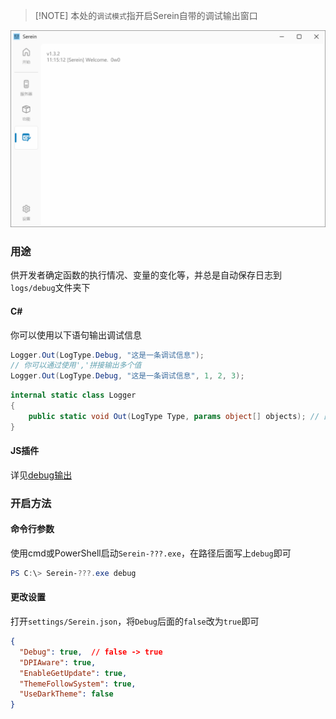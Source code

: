 
>[!NOTE] 本处的`调试模式`指开启Serein自带的调试输出窗口

![调试窗口](../imgs/debug.png)

### 用途

供开发者确定函数的执行情况、变量的变化等，并总是自动保存日志到`logs/debug`文件夹下

#### C\#

你可以使用以下语句输出调试信息

```csharp
Logger.Out(LogType.Debug, "这是一条调试信息");
// 你可以通过使用','拼接输出多个值
Logger.Out(LogType.Debug, "这是一条调试信息", 1, 2, 3);
```

```csharp
internal static class Logger
{
    public static void Out(LogType Type, params object[] objects); // 函数原型
}
```

#### JS插件

详见[debug输出](../Function/JSDocs.md#debug输出)

### 开启方法

#### 命令行参数

使用cmd或PowerShell启动`Serein-???.exe`，在路径后面写上`debug`即可

```powershell
PS C:\> Serein-???.exe debug
```

#### 更改设置

打开`settings/Serein.json`，将`Debug`后面的`false`改为`true`即可

```json
{
  "Debug": true,  // false -> true
  "DPIAware": true,
  "EnableGetUpdate": true,
  "ThemeFollowSystem": true,
  "UseDarkTheme": false
}
```
